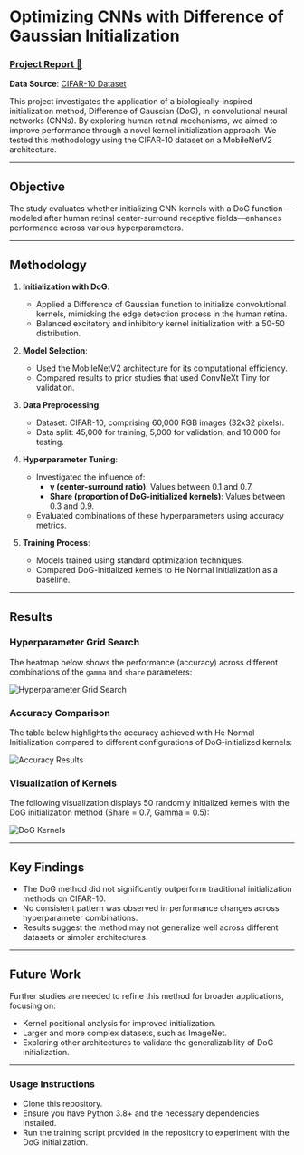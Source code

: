 # Optimizing CNNs with Difference of Gaussian Initialization

### [Project Report 🔗](#)

**Data Source**: [CIFAR-10 Dataset](https://www.cs.toronto.edu/~kriz/cifar.html)

This project investigates the application of a biologically-inspired initialization method, Difference of Gaussian (DoG), in convolutional neural networks (CNNs). By exploring human retinal mechanisms, we aimed to improve performance through a novel kernel initialization approach. We tested this methodology using the CIFAR-10 dataset on a MobileNetV2 architecture.

---

## Objective

The study evaluates whether initializing CNN kernels with a DoG function—modeled after human retinal center-surround receptive fields—enhances performance across various hyperparameters.

---

## Methodology

1. **Initialization with DoG**:
   - Applied a Difference of Gaussian function to initialize convolutional kernels, mimicking the edge detection process in the human retina.
   - Balanced excitatory and inhibitory kernel initialization with a 50-50 distribution.

2. **Model Selection**:
   - Used the MobileNetV2 architecture for its computational efficiency.
   - Compared results to prior studies that used ConvNeXt Tiny for validation.

3. **Data Preprocessing**:
   - Dataset: CIFAR-10, comprising 60,000 RGB images (32x32 pixels).
   - Data split: 45,000 for training, 5,000 for validation, and 10,000 for testing.

4. **Hyperparameter Tuning**:
   - Investigated the influence of:
     - **γ (center-surround ratio)**: Values between 0.1 and 0.7.
     - **Share (proportion of DoG-initialized kernels)**: Values between 0.3 and 0.9.
   - Evaluated combinations of these hyperparameters using accuracy metrics.

5. **Training Process**:
   - Models trained using standard optimization techniques.
   - Compared DoG-initialized kernels to He Normal initialization as a baseline.

---

## Results

### Hyperparameter Grid Search
The heatmap below shows the performance (accuracy) across different combinations of the `gamma` and `share` parameters:

![Hyperparameter Grid Search](Dog-Initialization/heatmap.png)

### Accuracy Comparison
The table below highlights the accuracy achieved with He Normal Initialization compared to different configurations of DoG-initialized kernels:

![Accuracy Results](Dog-Initialization/result.png)

### Visualization of Kernels
The following visualization displays 50 randomly initialized kernels with the DoG initialization method (Share = 0.7, Gamma = 0.5):

![DoG Kernels](Dog-Initialization/share.png)

---

## Key Findings

- The DoG method did not significantly outperform traditional initialization methods on CIFAR-10.
- No consistent pattern was observed in performance changes across hyperparameter combinations.
- Results suggest the method may not generalize well across different datasets or simpler architectures.

---

## Future Work

Further studies are needed to refine this method for broader applications, focusing on:
- Kernel positional analysis for improved initialization.
- Larger and more complex datasets, such as ImageNet.
- Exploring other architectures to validate the generalizability of DoG initialization.

---

### Usage Instructions
- Clone this repository.
- Ensure you have Python 3.8+ and the necessary dependencies installed.
- Run the training script provided in the repository to experiment with the DoG initialization.
